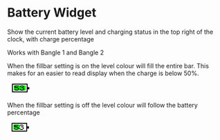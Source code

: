 # Battery Widget

Show the current battery level and charging status in the top right of the clock, with charge percentage
        
Works with Bangle 1 and Bangle 2

When the fillbar setting is on the level colour will fill the entire
bar.  This makes for an easier to read display when the charge is
below 50%.

![](widbatpc.full.jpg)

When the fillbar setting is off the level colour will follow the battery percentage

![](widbatpc.part.jpg)

